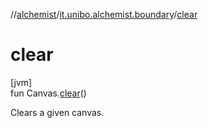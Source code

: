 //[alchemist](../../index.md)/[it.unibo.alchemist.boundary](index.md)/[clear](clear.md)

# clear

[jvm]\
fun Canvas.[clear](clear.md)()

Clears a given canvas.
